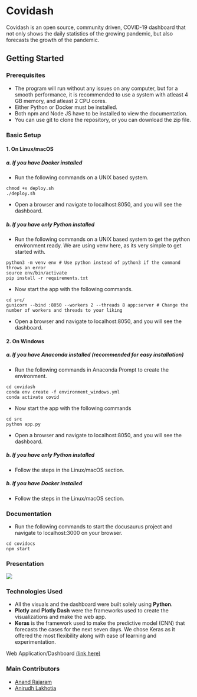 # Covidash

Covidash is an open source, community driven, COVID-19 dashboard that not only shows the daily statistics of the growing pandemic, but also forecasts the growth of the pandemic.

## Getting Started

### Prerequisites

- The program will run without any issues on any computer, but for a smooth performance, it is recommended to use a system with atleast 4 GB memory, and atleast 2 CPU cores.
- Either Python or Docker must be installed.
- Both npm and Node JS have to be installed to view the documentation.
- You can use git to clone the repository, or you can download the zip file.

### Basic Setup

#### 1. On Linux/macOS

##### a. If you have Docker installed

- Run the following commands on a UNIX based system.

```
chmod +x deploy.sh
./deploy.sh
```

- Open a browser and navigate to localhost:8050, and you will see the dashboard.

##### b. If you have only Python installed

- Run the following commands on a UNIX based system to get the python environment ready. We are using venv here, as its very simple to get started with.

```
python3 -m venv env # Use python instead of python3 if the command throws an error
source env/bin/activate
pip install -r requirements.txt
```

- Now start the app with the following commands.

```
cd src/
gunicorn --bind :8050 --workers 2 --threads 8 app:server # Change the number of workers and threads to your liking
```

- Open a browser and navigate to localhost:8050, and you will see the dashboard.

#### 2. On Windows

##### a. If you have Anaconda installed (recommended for easy installation)

- Run the following commands in Anaconda Prompt to create the environment.

```
cd covidash
conda env create -f environment_windows.yml
conda activate covid
```

- Now start the app with the following commands

```
cd src
python app.py
```

- Open a browser and navigate to localhost:8050, and you will see the dashboard.

##### b. If you have only Python installed

- Follow the steps in the Linux/macOS section.

##### b. If you have Docker installed

- Follow the steps in the Linux/macOS section.

### Documentation

- Run the following commands to start the docusaurus project and navigate to localhost:3000 on your browser.

```
cd covidocs
npm start
```

### Presentation
<a href = "https://colab.research.google.com/drive/12SBxJ_N1TLJgc6pZVy9G-vgZY3k2w_Aa?usp=sharing">
<img src='https://img.shields.io/static/v1?label=view%20on&message=google%20colab&color=ffa31a&style=for-the-badge' />
</a> 

### Technologies Used

- All the visuals and the dashboard were built solely using **Python**. 
- **Plotly** and **Plotly Dash** were the frameworks used to create the visualizations and make the web app.
- **Keras** is the framework used to make the predictive model (CNN) that forecasts the cases for the next seven days. We chose Keras as it offered the most flexibility along with ease of learning and experimentation.


Web Application/Dashboard [(link here)](https://github.com/anandrajaram21/covidash) 

### Main Contributors
 - [Anand Rajaram](https://github.com/anandrajaram21/)
 - [Anirudh Lakhotia](https://github.com/anirudhlakhotia/)



